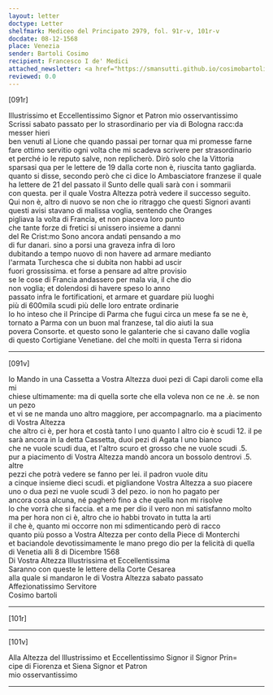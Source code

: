 ```yaml
---
layout: letter
doctype: Letter
shelfmark: Mediceo del Principato 2979, fol. 91r-v, 101r-v
docdate: 08-12-1568
place: Venezia
sender: Bartoli Cosimo
recipient: Francesco I de' Medici
attached_newsletter: <a href="https://smansutti.github.io/cosimobartoli/texts/3080_118/">3080_118</a>
reviewed: 0.0
---
```


[091r]  
  
  
Illustrissimo et Eccellentissimo Signor et Patron mio osservantissimo  
Scrissi sabato passato per lo strasordinario per via di Bologna racc:da messer hieri  
ben venuti al Lione che quando passai per tornar qua mi promesse farne  
fare ottimo servitio ogni volta che mi scadeva scrivere per strasordinario  
et perché io le reputo salve, non replicherò. Dirò solo che la Vittoria  
sparsasi qua per le lettere de 19 dalla corte non è, riuscita tanto gagliarda.  
quanto si disse, secondo però che ci dice lo Ambasciatore franzese il quale  
ha lettere de 21 del passato il Sunto delle quali sarà con i sommarii  
con questa. per il quale Vostra Altezza potrà vedere il successo seguito.  
Qui non è, altro di nuovo se non che io ritraggo che questi Signori avanti  
questi avisi stavano di malissa voglia, sentendo che Oranges  
pigliava la volta di Francia, et non piaceva loro punto  
che tante forze di fretici si unissero insieme a danni  
del Re Crist:mo Sono ancora andati pensando a mo  
di fur danari. sino a porsi una graveza infra di loro  
dubitando a tempo nuovo di non havere ad armare medianto  
l'armata Turchesca che si dubita non habbi ad uscir  
fuori grossissima. et forse a pensare ad altre provisio  
se le cose di Francia andassero per mala via, il che dio  
non voglia; et dolendosi di havere speso lo anno  
passato infra le fortificationi, et armare et guardare più luoghi  
più di 600mila scudi più delle loro entrate ordinarie  
Io ho inteso che il Principe di Parma che fugui circa un mese fa se ne è,  
tornato a Parma con un buon mal franzese, tal dio aiuti la sua  
povera Consorte. et questo sono le galanterie che si cavano dalle voglia  
di questo Cortigiane Venetiane. del che molti in questa Terra si ridona  
  
---  

[091v]  
  
  
Io Mando in una Cassetta a Vostra Altezza duoi pezi di Capi daroli come ella mi  
chiese ultimamente: ma di quella sorte che ella voleva non ce ne .è. se non un pezo  
et vi se ne manda uno altro maggiore, per accompagnarlo. ma a piacimento di Vostra Altezza  
che altro ci è, per hora et costà tanto l uno quanto l altro cio è scudi 12. il pe  
sarà ancora in la detta Cassetta, duoi pezi di Agata l uno bianco  
che ne vuole scudi dua, et l'altro scuro et grosso che ne vuole scudi .5.  
pur a piacimento di Vostra Altezza mandò ancora un bossolo dentrovi .5. altre  
pezzi che potrà vedere se fanno per lei. il padron vuole ditu  
a cinque insieme dieci scudi. et pigliandone Vostra Altezza a suo piacere  
uno o dua pezi ne vuole scudi 3 del pezo. io non ho pagato per  
ancora cosa alcuna, né pagherò fino a che quella non mi risolve  
lo che vorrà che si faccia. et a me per dio il vero non mi satisfanno molto  
ma per hora non ci è, altro che io habbi trovato in tutta la arti  
il che è, quanto mi occorre non mi sdimenticando però di racco  
quanto più posso a Vostra Altezza per conto della Piece di Monterchi  
et baciandole devotissimamente le mano prego dio per la felicità di quella  
di Venetia alli 8 di Dicembre 1568  
Di Vostra Altezza Illustrissima et Eccellentissima  
Saranno con queste le lettere della Corte Cesarea  
alla quale si mandaron le di Vostra Altezza sabato passato  
Affezionatissimo Servitore  
Cosimo bartoli  
  
---  

[101r]  
  
  
  
---  

[101v]  
  
  
Alla Altezza del Illustrissimo et Eccellentissimo Signor il Signor Prin=  
cipe di Fiorenza et Siena Signor et Patron  
mio osservantissimo  
  
---  

